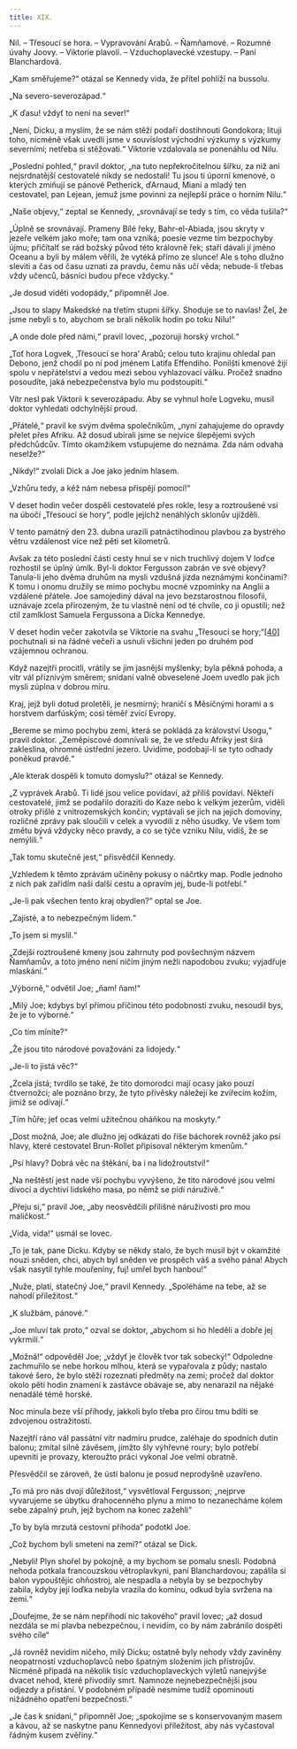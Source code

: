 ```yaml
---
title: XIX.
---
```


Nil. – Třesoucí se hora. – Vypravování Arabů. – Ňamňamové. – Rozumné úvahy Joovy. – Viktorie plavolí. – Vzduchoplavecké vzestupy. – Paní Blanchardová.

„Kam směřujeme?“ otázal se Kennedy vida, že přítel pohlíží na bussolu.

„Na severo-severozápad.“

„K ďasu! vždyť to není na sever!“

„Není, Dicku, a myslím, že se nám stěží podaří dostihnouti Gondokora; lituji toho, nicméně však uvedli jsme v souvislost východní výzkumy s výzkumy severními; netřeba si stěžovati.“ Viktorie vzdalovala se ponenáhlu od Nilu.

„Poslední pohled,“ pravil doktor, „na tuto nepřekročitelnou šířku, za niž ani nejsrdnatější cestovatelé nikdy se nedostali! Tu jsou ti úporní kmenové, o kterých zmiňují se pánové Petherick, ďArnaud, Miani a mladý ten cestovatel, pan Lejean, jemuž jsme povinni za nejlepší práce o horním Nilu.“

„Naše objevy,“ zeptal se Kennedy, „srovnávají se tedy s tím, co věda tušila?“

„Úplně se srovnávají. Prameny Bílé řeky, Bahr-el-Abiada, jsou skryty v jezeře velkém jako moře; tam ona vzniká; poesie vezme tím bezpochyby újmu; přičítalť se rád božský původ této královně řek; staří dávali jí jméno Oceanu a byli by málem věřili, že vytéká přímo ze slunce! Ale s toho dlužno sleviti a čas od času uznati za pravdu, čemu nás učí věda; nebude-li třebas vždy učenců, básníci budou přece vždycky.“

„Je dosud viděti vodopády,“ připomněl Joe.

„Jsou to slapy Makedské na třetím stupni šířky. Shoduje se to navlas! Žel, že jsme nebyli s to, abychom se brali několik hodin po toku Nilu!“

„A onde dole před námi,“ pravil lovec, „pozoruji horský vrchol.“

„Toť hora Logvek, ‚Třesoucí se hora‘ Arabů; celou tuto krajinu ohledal pan Debono, jenž chodil po ní pod jménem Latifa Effendiho. Ponilští kmenové žijí spolu v nepřátelství a vedou mezi sebou vyhlazovací válku. Pročež snadno posoudíte, jaká nebezpečenstva bylo mu podstoupiti.“

Vítr nesl pak Viktorii k severozápadu. Aby se vyhnul hoře Logveku, musil doktor vyhledati odchylnější proud.

„Přátelé,“ pravil ke svým dvěma společníkům, „nyní zahajujeme do opravdy přelet přes Afriku. Až dosud ubírali jsme se nejvíce šlepějemi svých předchůdcův. Tímto okamžikem vstupujeme do neznáma. Zda nám odvaha neselže?“

„Nikdy!“ zvolali Dick a Joe jako jedním hlasem.

„Vzhůru tedy, a kéž nám nebesa přispějí pomocí!“

V deset hodin večer dospěli cestovatelé přes rokle, lesy a roztroušené vsi na úbočí „Třesoucí se hory“, podle jejíchž nenáhlých sklonův ujížděli.

V tento památný den 23. dubna urazili patnáctihodinou plavbou za bystrého větru vzdálenost více než pěti set kilometrů.

Avšak za této poslední části cesty hnul se v nich truchlivý dojem V loďce rozhostil se úplný úmlk. Byl-li doktor Fergusson zabrán ve své objevy? Tanula-li jeho dvěma druhům na mysli vzdušná jízda neznámými končinami? K tomu i onomu družily se mimo pochybu mocné vzpomínky na Anglii a vzdálené přátele. Joe samojediný dával na jevo bezstarostnou filosofii, uznávaje zcela přirozeným, že tu vlastně není od té chvíle, co ji opustili; než ctil zamlklost Samuela Fergussona a Dicka Kennedye.

V deset hodin večer zakotvila se Viktorie na svahu „Třesoucí se hory;“[\[40\]](../Text/pet_nedel_v_balone_split_047.html#_ftn40) pochutnali si na řádné večeři a usnuli všichni jeden po druhém pod vzájemnou ochranou.

Když nazejtří procitli, vrátily se jim jasnější myšlenky; byla pěkná pohoda, a vítr vál příznivým směrem; snídaní valně obveselené Joem uvedlo pak jich mysli zúplna v dobrou míru.

Kraj, jejž byli dotud proletěli, je nesmírný; hraničí s Měsíčnými horami a s horstvem darfúským; cosi téměř zvící Evropy.

„Bereme se mimo pochybu zemí, která se pokládá za království Usogu,“ pravil doktor. „Zeměpiscové domnívali se, že ve středu Afriky jest širá zakleslina, ohromné ústřední jezero. Uvidíme, podobají-li se tyto odhady poněkud pravdě.“

„Ale kterak dospěli k tomuto domyslu?“ otázal se Kennedy.

„Z vyprávek Arabů. Ti lidé jsou velice povídaví, až příliš povídaví. Někteří cestovatelé, jimž se podařilo doraziti do Kaze nebo k velkým jezerům, viděli otroky přišlé z vnitrozemských končin; vyptávali se jich na jejich domoviny, rozličné zprávy pak sloučili v celek a vyvodili z něho úsudky. Ve všem tom změtu bývá vždycky něco pravdy, a co se týče vzniku Nilu, vidíš, že se nemýlili.“

„Tak tomu skutečně jest,“ přisvědčil Kennedy.

„Vzhledem k těmto zprávám učiněny pokusy o náčrtky map. Podle jednoho z nich pak zařídím naši další cestu a opravím jej, bude-li potřebí.“

„Je-li pak všechen tento kraj obydlen?“ optal se Joe.

„Zajisté, a to nebezpečným lidem.“

„To jsem si myslil.“

„Zdejší roztroušené kmeny jsou zahrnuty pod povšechným názvem Ňamňamův, a toto jméno není ničím jiným nežli napodobou zvuku; vyjadřuje mlaskání.“

„Výborně,“ odvětil Joe; „ňam! ňam!“

„Milý Joe; kdybys byl přímou příčinou této podobnosti zvuku, nesoudil bys, že je to výborné.“

„Co tím míníte?“

„Že jsou tito národové považováni za lidojedy.“

„Je-li to jistá věc?“

„Zcela jistá; tvrdilo se také, že tito domorodci mají ocasy jako pouzí čtvernožci; ale poznáno brzy, že tyto přívěsky náležejí ke zvířecím kožím, jimiž se odívají.“

„Tím hůře; jeť ocas velmi užitečnou oháňkou na moskyty.“

„Dost možná, Joe; ale dlužno jej odkázati do říše báchorek rovněž jako psí hlavy, které cestovatel Brun-Rollet připisoval některým kmenům.“

„Psí hlavy? Dobrá věc na štěkání, ba i na lidožroutství!“

„Na neštěstí jest nade vší pochybu vyvýšeno, že tito národové jsou velmi divocí a dychtiví lidského masa, po němž se pídí náruživě.“

„Přeju si,“ pravil Joe, „aby neosvědčili přílišné náruživosti pro mou maličkost.“

„Vida, vida!“ usmál se lovec.

„To je tak, pane Dicku. Kdyby se někdy stalo, že bych musil být v okamžité nouzi sněden, chci, abych byl sněden ve prospěch váš a svého pána! Abych však nasytil tyhle mouřeníny, fuj! umřel bych hanbou!“

„Nuže, platí, statečný Joe,“ pravil Kennedy. „Spoléháme na tebe, až se nahodí příležitost.“

„K službám, pánové.“

„Joe mluví tak proto,“ ozval se doktor, „abychom si ho hleděli a dobře jej vykrmili.“

„Možná!“ odpověděl Joe; „vždyť je člověk tvor tak sobecký!“ Odpoledne zachmuřilo se nebe horkou mlhou, která se vypařovala z půdy; nastalo takové šero, že bylo stěží rozeznati předměty na zemi; pročež dal doktor okolo pěti hodin znamení k zastávce obávaje se, aby nenarazil na nějaké nenadálé témě horské.

Noc minula beze vší příhody, jakkoli bylo třeba pro čirou tmu bdíti se zdvojenou ostražitostí.

Nazejtří ráno vál passátní vítr nadmíru prudce, zaléhaje do spodních dutin balonu; zmítal silně závěsem, jímžto šly výhřevné roury; bylo potřebí upevniti je provazy, kteroužto práci vykonal Joe velmi obratně.

Přesvědčil se zároveň, že ústí balonu je posud neprodyšně uzavřeno.

„To má pro nás dvojí důležitost,“ vysvětloval Fergusson; „nejprve vyvarujeme se úbytku drahocenného plynu a mimo to nezanecháme kolem sebe zápalný pruh, jejž bychom na konec zažehli“

„To by byla mrzutá cestovní příhoda“ podotkl Joe.

„Což bychom byli smeteni na zemi?“ otázal se Dick.

„Nebyli! Plyn shořel by pokojně, a my bychom se pomalu snesli. Podobná nehoda potkala francouzskou větroplavkyni, paní Blanchardovou; zapálila si balon vypouštějíc ohňostroj, ale nespadla a nebyla by se bezpochyby zabila, kdyby její loďka nebyla vrazila do komínu, odkud byla svržena na zemi.“

„Doufejme, že se nám nepřihodí nic takového“ pravil lovec; „až dosud nezdála se mi plavba nebezpečnou, i nevidím, co by nám zabránilo dospěti svého cíle“

„Já rovněž nevidím ničeho, milý Dicku; ostatně byly nehody vždy zaviněny neopatrností vzduchoplavců nebo špatným složením jich přístrojův. Nicméně připadá na několik tisíc vzduchoplaveckých výletů nanejvýše dvacet nehod, které přivodily smrt. Namnoze nejnebezpečnější jsou odjezdy a přistání. V podobném případě nesmíme tudíž opominouti nižádného opatření bezpečnosti.“

„Je čas k snídani,“ připomněl Joe; „spokojíme se s konservovaným masem a kávou, až se naskytne panu Kennedyovi příležitost, aby nás vyčastoval řádným kusem zvěřiny.“
